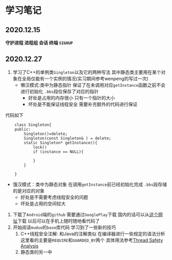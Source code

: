 # 学习笔记

## 2020.12.15 
**守护进程 进程组 会话 终端 `SIGHUP`**

## 2020.12.27
1. 学习了C++的单例类`Singleton`以及它的两种写法 其中静态类主要用在某个对象在全局仅能有一个实例的情况(实习期间参考wenpeng的写过一次)
   * 懒汉模式:类中为静态指针 保证了在未调用对应`getInstance`函数之前不会进行初始化 `.bbs`段仅保存了对应的指针
     * 好处是占用的内存很小 只有一个指针的大小
     * 坏处是不能保证线程安全 需要补充额外的代码进行保证

代码如下
```
    class Singleton{
    public:
        Singleton()=delete;
        Singleton(const Singleton& ) = delete;
        static Singleton* getInstance(){
            lock()
            if (instance == NULL){
                
            }
        }

    }
```
   * 饿汉模式：类中为静态对象 在调用`getInstance`前已经初始化完成 `.bbs`段存储的是对应的对象
     * 好处是不需要考虑线程安全的问题
     * 坏处是占用的空间较大
  1. 下载了`Android`端的`github` 需要通过`GooglePlay`下载 国内的话可以从[这个网址](https://gitclone.com)下载 以后可以在手机上随时随地看代码了
  2. 开始阅读`muduo`的`base`库代码 学习到了一些新的技巧
     1. C++线程安全注解: 和Java的注解类似 在编译器进行一些规定的语法分析 这里看的主要是`REQUIRE`和`GUARDED_BY`两个 具体用法参考[Thread Safety Analysis](http://clang.llvm.org/docs/ThreadSafetyAnalysis.html)
     2. 静态类的另一中
